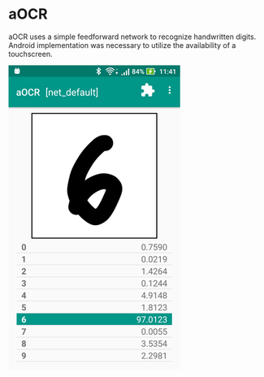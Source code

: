 # aOCR

aOCR uses a simple feedforward network to recognize handwritten digits.  Android implementation was necessary to utilize the availability of a touchscreen.

![](/screen1.png?raw=true)